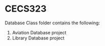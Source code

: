 # CECS323
Database Class folder contains the following:
1. Aviation Database project 
2. Library Database project
